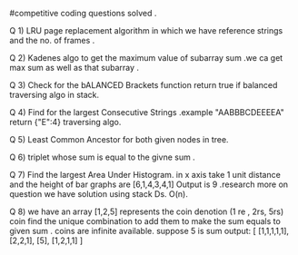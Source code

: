 #competitive coding questions solved . 


Q 1)  LRU page replacement algorithm in which we have reference 
      strings and the no. of frames .

Q 2)  Kadenes algo to get the maximum value of subarray sum .we ca get max sum as well as
      that subarray .

Q 3) Check for the bALANCED Brackets function return true if balanced traversing algo in stack.

Q 4) Find for the largest Consecutive Strings .example "AABBBCDEEEEA" return {"E":4} traversing algo.

Q 5) Least Common Ancestor for both given nodes in tree.

Q 6) triplet whose sum is equal to the givne sum .

Q 7) Find the largest Area Under Histogram.
     in x axis take 1 unit distance and the height of bar graphs are
     [6,1,4,3,4,1] Output is 9 .research more on question we have solution 
     using stack Ds. O(n).

Q 8) we have an array [1,2,5] represents the coin denotion (1 re , 2rs, 5rs) coin 
     find the unique combination to add them to
     make the sum equals to given sum . coins are infinite available.
     suppose 5 is sum 
     output: [
                [1,1,1,1,1],
                [2,2,1],
                [5],
                [1,2,1,1]
              ]  